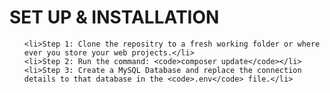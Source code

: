 <h1>SET UP & INSTALLATION</h1>

<ol>
    
    <li>Step 1: Clone the repositry to a fresh working folder or where ever you store your web projects.</li>
    <li>Step 2: Run the command: <code>composer update</code></li>
    <li>Step 3: Create a MySQL Database and replace the connection details to that database in the <code>.env</code> file.</li>
</ol>
